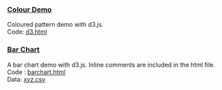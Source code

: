 ### [Colour Demo](https://mayojich.github.io/d3/d3)
Coloured pattern demo with d3.js.  
Code: [d3.html](https://github.com/mayojich/d3/blob/master/d3.html)

### [Bar Chart](https://mayojich.github.io/d3/d3)
A bar chart demo with d3.js. Inline comments are included in the html file.  
Code : [barchart.html](https://github.com/mayojich/d3/blob/master/barchart.html)  
Data: [xyz.csv](https://github.com/mayojich/d3/blob/master/xyz.csv)
